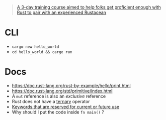 > [A 3-day training course aimed to help folks get proficient enough with Rust to pair with an experienced Rustacean](https://yarr.fyi)

# CLI

- `cargo new hello_world`
- `cd hello_world && cargo run`

# Docs

- https://doc.rust-lang.org/rust-by-example/hello/print.html
- https://doc.rust-lang.org/std/primitive/index.html
- A `mut` reference is also an _exclusive_ reference
- Rust does not have a [ternary](https://developer.mozilla.org/en-US/docs/Web/JavaScript/Reference/Operators/Conditional_Operator) operator
- [Keywords that are reserved for current or future use](https://doc.rust-lang.org/book/appendix-01-keywords.html)
- Why should I put the code inside `fn main()` ?
